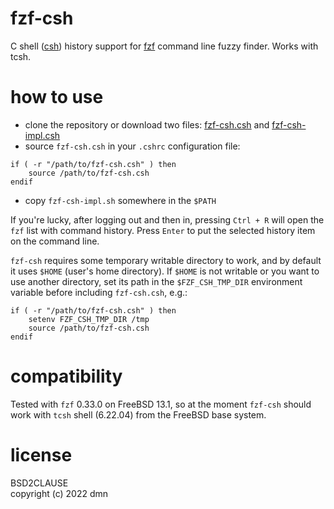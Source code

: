 fzf-csh
=======

C shell
([csh](https://en.wikipedia.org/wiki/C_shell))
history support for
[fzf](https://github.com/junegunn/fzf)
command line fuzzy finder.
Works with tcsh.


how to use
==========

- clone the repository or download two files:
[fzf-csh.csh](https://raw.githubusercontent.com/graahnul-grom/fzf-csh/master/fzf-csh.csh)
and [fzf-csh-impl.csh](https://raw.githubusercontent.com/graahnul-grom/fzf-csh/master/fzf-csh-impl.csh)
- source `fzf-csh.csh` in your `.cshrc` configuration file:

```
if ( -r "/path/to/fzf-csh.csh" ) then
    source /path/to/fzf-csh.csh
endif
```

- copy `fzf-csh-impl.sh` somewhere in the `$PATH`

If you're lucky, after logging out and then in,
pressing `Ctrl + R` will open the `fzf` list with command history.
Press `Enter` to put the selected history item on the command line.

`fzf-csh` requires some temporary writable directory to work,
and by default it uses `$HOME` (user's home directory).
If `$HOME` is not writable or you want to use another directory,
set its path in the `$FZF_CSH_TMP_DIR` environment variable
before including `fzf-csh.csh`, e.g.:

```
if ( -r "/path/to/fzf-csh.csh" ) then
    setenv FZF_CSH_TMP_DIR /tmp
    source /path/to/fzf-csh.csh
endif
```


compatibility
=============
Tested with `fzf` 0.33.0 on FreeBSD 13.1, so at the moment
`fzf-csh` should work with `tcsh` shell (6.22.04)
from the FreeBSD base system.


license
=======

BSD2CLAUSE
<br />
copyright (c) 2022 dmn

